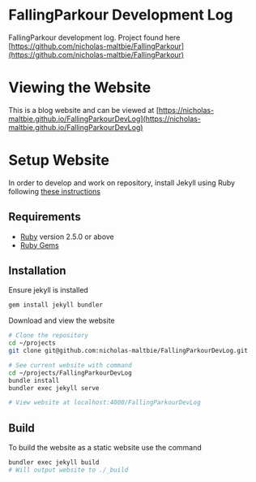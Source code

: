 # FallingParkour Development Log
FallingParkour development log. Project found here [https://github.com/nicholas-maltbie/FallingParkour](https://github.com/nicholas-maltbie/FallingParkour)

# Viewing the Website

This is a blog website and can be viewed at [https://nicholas-maltbie.github.io/FallingParkourDevLog](https://nicholas-maltbie.github.io/FallingParkourDevLog)

# Setup Website

In order to develop and work on repository, install Jekyll
using Ruby following [these instructions](https://jekyllrb.com/docs/installation/)

## Requirements
* [Ruby](https://www.ruby-lang.org/en/downloads/) version 2.5.0 or above
* [Ruby Gems](https://rubygems.org/pages/download)

## Installation
Ensure jekyll is installed
```bash
gem install jekyll bundler
```

Download and view the website
```bash
# Clone the repository
cd ~/projects
git clone git@github.com:nicholas-maltbie/FallingParkourDevLog.git

# See current website with command
cd ~/projects/FallingParkourDevLog
bundle install
bundler exec jekyll serve

# View website at localhost:4000/FallingParkourDevLog

```

## Build

To build the website as a static website use the command
```bash
bundler exec jekyll build
# Will output website to ./_build
```
